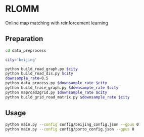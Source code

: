 # RLOMM

Online map matching with reinforcement learning

## Preparation
```bash
cd data_preprocess

city='beijing'

python build_road_graph.py $city
python build_road_dis.py $city
downsample_rate=0.5
python data_process.py $downsample_rate $city
python build_trace_graph.py $downsample_rate $city
python maproad2grid.py $downsample_rate $city
python build_grid_road_matrix.py $downsample_rate $city
```

## Usage
```bash
python main.py --config config/beijing_config.json --gpus 0
python main.py --config config/porto_config.json --gpus 0
```